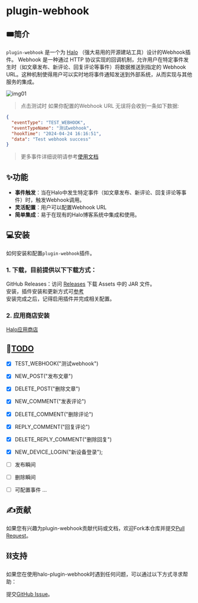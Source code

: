 # plugin-webhook

## 🎟️简介

`plugin-webhook` 是一个为 [Halo](https://halo.run/) （强大易用的开源建站工具）设计的Webhook插件。
Webhook 是一种通过 HTTP 协议实现的回调机制，允许用户在特定事件发生时（如文章发布、新评论、回复评论等事件）将数据推送到指定的 Webhook URL。这种机制使得用户可以实时地将事件通知发送到外部系统，从而实现与其他服务的集成。

![img01](https://cdn.wxy97.com/blog/2024-04-24-zrrkqrzy.png)
> 点击测试时 如果你配置的Webhook URL 无误将会收到一条如下数据:
```json
{
  "eventType": "TEST_WEBHOOK",
  "eventTypeName": "测试webhook",
  "hookTime": "2024-04-24 16:16:51",
  "data": "Test webhook success"
}
```

> 更多事件详细说明请参考[使用文档](https://www.wxy97.com/archives/2135a7d6-e40a-4bae-b4a6-06db588b97aa) 

## ✨功能

- **事件触发**：当在Halo中发生特定事件（如文章发布、新评论、回复评论等事件）时，触发Webhook调用。
- **灵活配置**：用户可以配置Webhook URL
- **简单集成**：易于在现有的Halo博客系统中集成和使用。

## 💻安装
如何安装和配置`plugin-webhook`插件。


### 1. 下载，目前提供以下下载方式：
   GitHub Releases：访问 [Releases](https://github.com/wxyShine/plugin-webhook/releases) 下载 Assets 中的 JAR 文件。  
   安装，插件安装和更新方式可[参考](https://docs.halo.run/user-guide/plugins)  
   安装完成之后，记得启用插件并完成相关配置。
### 2. 应用商店安装
   [Halo应用商店](https://www.halo.run/store/apps/app-sCQyp)

## 📒[TODO](https://github.com/wxyShine/plugin-webhook)
- [x] TEST_WEBHOOK("测试webhook")
- [x]  NEW_POST("发布文章")
- [x]  DELETE_POST("删除文章")
- [x]  NEW_COMMENT("发表评论")
- [x]  DELETE_COMMENT("删除评论")
- [x]  REPLY_COMMENT("回复评论")
- [x]  DELETE_REPLY_COMMENT("删除回复")
- [x]  NEW_DEVICE_LOGIN("新设备登录");
- [ ]  发布瞬间
- [ ]  删除瞬间
- [ ]  可配置事件
  ...


## ✍️贡献
如果您有兴趣为plugin-webhook贡献代码或文档，欢迎Fork本仓库并提交[Pull Request](https://github.com/wxyShine/plugin-webhook/pulls)。


## ⛓️支持
如果您在使用halo-plugin-webhook时遇到任何问题，可以通过以下方式寻求帮助：

提交[GitHub Issue](https://github.com/wxyShine/plugin-webhook/issues)。
